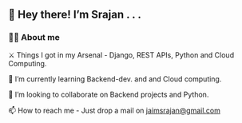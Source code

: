 ##  👋 Hey there! I’m Srajan . . .

### 👨‍💻 About me 

⚔️ Things I got in my Arsenal - Django, REST APIs, Python and Cloud Computing. 

🌱 I’m currently learning Backend-dev. and and Cloud computing.

🤝 I’m looking to collaborate on Backend projects and Python.

📫 How to reach me - Just drop a mail on jaimsrajan@gmail.com
